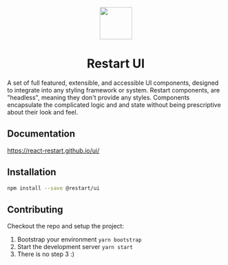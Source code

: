 <div align="center">
   <img  src="https://raw.githubusercontent.com/react-restart/ui/main/www/static/refresh-dot.svg" style="width: 75px;height: 75;display: inline-block;" valign="middle"/>
</div>

<h1 align="center">Restart UI</h1>    
                                                                                                                               
A set of full featured, extensible, and accessible UI components, designed to integrate into any styling
framework or system. Restart components, are "headless", meaning they don't provide any styles. Components encapsulate
the complicated logic and and state without being prescriptive about their look and feel.

## Documentation

https://react-restart.github.io/ui/

## Installation

```sh
npm install --save @restart/ui
```

## Contributing

Checkout the repo and setup the project:

1. Bootstrap your environment `yarn bootstrap`
2. Start the development server `yarn start`
3. There is no step 3 :)
